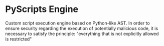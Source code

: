 # PyScripts Engine

Custom script execution engine based on Python-like AST. In order to ensure security regarding the execution of
potentially malicious code, it is necessary to satisfy the principle: "everything that is not explicitly allowed is
restricted"
